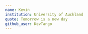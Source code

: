 ```yaml
---
name: Kevin
institution: University of Auckland
quote: Tomorrow is a new day 
github_user: KevTango
---
```

